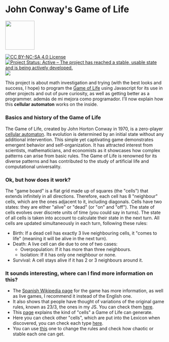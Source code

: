 # John Conway's Game of Life
<img src="https://upload.wikimedia.org/wikipedia/commons/d/d0/Game_of_life_animated_glider_2.gif" width="91.5px">
<p style="float:left;">
	<a href="https://creativecommons.org/licenses/by-nc-sa/4.0/"><img src="https://licensebuttons.net/l/by-nc-sa/4.0/88x31.png" alt="CC BY-NC-SA 4.0 License"></a>
	<a href="https://www.repostatus.org/#active"><img src="https://www.repostatus.org/badges/latest/active.svg" alt="Project Status: Active – The project has reached a stable, usable state and is being actively developed."></a>
	<img src="https://4.vercel.app/github/languageall/silvericarus/lifegame-js">
</p>
<p>This project is about math investigation and trying (with the best looks and success, I hope) to program the <a href="https://en.wikipedia.org/wiki/Conway%27s_Game_of_Life">Game of Life</a> using Javascript for its use in other projects and out of pure curiosity, as well as getting better as a programmer. además de mi mejora como programador. I'll now explain how this <b>cellular automaton</b> works on the inside.</p>

<h3>Basics and history of the Game of Life</h3>
<p>The Game of Life, created by John Horton Conway in 1970, is a zero-player <a href="https://en.wikipedia.org/wiki/Cellular_automaton">cellular automaton</a>. Its evolution is determined by an initial state without any additional intervention. This simple yet captivating game demonstrates emergent behavior and self-organization. It has attracted interest from scientists, mathematicians, and economists as it showcases how complex patterns can arise from basic rules. The Game of Life is renowned for its diverse patterns and has contributed to the study of artificial life and computational universality.</p>

<h3>Ok, but how does it work?</h3>
<p>The "game board" is a flat grid made up of squares (the "cells") that extends infinitely in all directions. Therefore, each cell has 8 "neighbour" cells, which are the ones adjacent to it, including diagonals. Cells have two states: they are either "alive" or "dead" (or "on" and "off"). The state of cells evolves over discrete units of time (you could say in turns). The state of all cells is taken into account to calculate their state in the next turn. All cells are updated simultaneously in each turn, following these rules:</p>
<ul>
<li>Birth: If a dead cell has exactly 3 live neighbouring cells, it "comes to life" (meaning it will be alive in the next turn).</li>
<li>Death: A live cell can die due to one of two cases:
	<ul>
	<li>Overpopulation: If it has more than three neighbours.</li>
	<li>Isolation: If it has only one neighbour or none.</li>
	</ul>
</li>
<li>Survival: A cell stays alive if it has 2 or 3 neighbours around it.</li>
</ul>
<h3>It sounds interesting, where can I find more information on this?</h3>
<ul>
<li>The <a href="https://es.wikipedia.org/wiki/Juego_de_la_vida">Spanish Wikipedia page</a> for the game has more information, as well as live games, I recommend it instead of the English one.</li>
<li>It also shows that people have thought of variations of the original game rules, known as 23/3, the ones in my JS. You can check them <a href="https://es.wikipedia.org/wiki/Juego_de_la_vida#Variantes">here</a>.</li>
<li>This <a href="http://www.math.com/students/wonders/life/life.html">page</a> explains the kind of "cells" a Game of Life can generate.</li>
<li>Here you can check other "cells", which are put into the Lexicon when discovered, you can check each type <a href="https://playgameoflife.com/">here</a>.</li>
<li>You can use <a href="https://carlosmaesogonzalez.neocities.org/juegovidageneralizado/juegovidageneralizado">this</a> one to change the rules and check how chaotic or stable each one can get.</li>
</ul>
